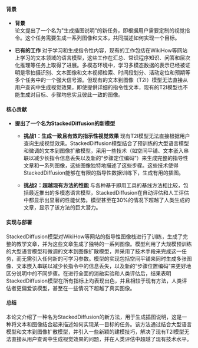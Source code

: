 #### 背景
- **背景**       
论文提出了一个名为"生成插图说明"的新任务，即根据用户需要定制的视觉指令。这个任务需要生成一系列图像和文本，共同描述如何实现一个目标。

- **已有的工作**
对于学习和生成指令性内容，现有的工作包括在WikiHow等网站上学习的文本领域的语言模型，这些工作在汇总、常识程序知识、问答和层次化推理等任务上取得了进展。多模态环境中，学习多模态数据的表示已经被证明是零拍摄识别、文本图像和文本视频检索、时间段划分、活动定位和预期等多个任务中的一个强大信号源。但现有的文本到图像（T2I）模型无法直接从用户查询中生成视觉效果，即使提供详细的指令性文本，现有的T2I模型也不能生成对目标、步骤均忠实且彼此一致的图像。

#### 核心贡献
- **提出了一个名为StackedDiffusion的新模型**
    - **挑战1：生成一致且有效的指示性视觉效果**
        现有T2I模型无法直接根据用户查询生成视觉效果。StackedDiffusion模型结合了预训练的大型语言模型和微调的文本到图像扩散模型，采用一些技术（如空间平铺、文本嵌入串联以减少长指令信息丢失以及新的“步骤定位编码”）来生成完整的指导性文章和一系列图像，这些图像独特地描述了这些步骤。这些技术使得StackedDiffusion能够在有限的指导性数据训练下，生成有用的插图。

    - **挑战2：超越现有方法的性能**
        与各种基于即用工具的基线方法相比较，包括最近推出的多模态语言模型，StackedDiffusion在自动评估和人工评估中都显示出显著的性能优势。模型甚至在30%的情况下超越了人类生成的文章，显示了该方法的巨大潜力。

#### 实现与部署
StackedDiffusion模型对WikiHow等网站的指导性图像栈进行了训练，生成了完整的教学文章，并为这些文章生成了独特的一系列图像。模型利用了大规模预训练的大型语言模型和微调的文本到图像扩散模型，并采用了技术手段来完成这一任务，而无需引入任何新的可学习参数。模型的实现包括空间平铺来同时生成多张图像、文本嵌入串联以减少长指令中的信息丢失，以及新的“步骤位置编码”来更好地区分说明中的不同步骤。在进行全面的消融实验和人类评估后，结果表明StackedDiffusion模型在所有指标上均表现出色，并且相较于现有方法，人类评估者更偏爱该模型，甚至在一些情况下超越了真实图像。

#### 总结
本论文介绍了一种名为StackedDiffusion的新方法，用于生成插图说明，这是一种将文本和图像结合起来描述如何实现某一目标的任务。该方法通过结合大型语言模型和文本到图像扩散模型，并引入一些新颖的建模技巧，解决了现有T2I模型无法直接从用户查询中生成视觉效果的问题，并在人类评估中超越了现有技术水平。